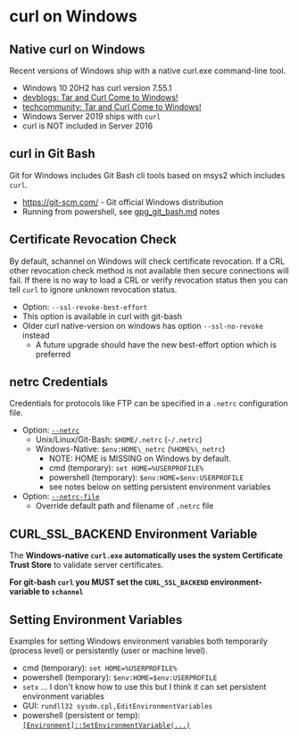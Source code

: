 # curl on Windows

## Native curl on Windows

Recent versions of Windows ship with a native curl.exe command-line tool.

* Windows 10 20H2 has curl version 7.55.1
* [devblogs: Tar and Curl Come to Windows!](https://devblogs.microsoft.com/commandline/tar-and-curl-come-to-windows/)
* [techcommunity: Tar and Curl Come to Windows!](https://techcommunity.microsoft.com/t5/containers/tar-and-curl-come-to-windows/ba-p/382409)
* Windows Server 2019 ships with `curl`
* curl is NOT included in Server 2016

## curl in Git Bash

Git for Windows includes Git Bash cli tools based on msys2 which includes `curl`.

* https://git-scm.com/ - Git official Windows distribution
* Running from powershell, see [gpg_git_bash.md](./gpg_git_bash.md) notes

## Certificate Revocation Check

By default, schannel on Windows will check certificate revocation.
If a CRL other revocation check method is not available then secure connections
will fail. If there is no way to load a CRL or verify revocation status then you
can tell `curl` to ignore unknown revocation status.

* Option: `--ssl-revoke-best-effort`
* This option is available in curl with git-bash
* Older curl native-version on windows has option `--ssl-no-revoke` instead
  * A future upgrade should have the new best-effort option which is preferred

## netrc Credentials

Credentials for protocols like FTP can be specified in a `.netrc` configuration file.

* Option: [`--netrc`](https://curl.se/docs/manpage.html#-n)
  * Unix/Linux/Git-Bash: `$HOME/.netrc` (`~/.netrc`)
  * Windows-Native: `$env:HOME\_netrc` (`%HOME%\_netrc`)
    * NOTE: HOME is MISSING on Windows by default.
    * cmd (temporary): `set HOME=%USERPROFILE%`
    * powershell (temporary): `$env:HOME=$env:USERPROFILE`
    * see notes below on setting persistent environment variables
* Option: [`--netrc-file`](https://curl.se/docs/manpage.html#--netrc-file)
  * Override default path and filename of `.netrc` file

## CURL_SSL_BACKEND Environment Variable

The **Windows-native `curl.exe` automatically uses the system Certificate Trust Store** to validate server certificates.

**For git-bash `curl` you MUST set the `CURL_SSL_BACKEND` environment-variable to `schannel`**

## Setting Environment Variables

Examples for setting Windows environment variables both temporarily (process level) or persistently (user or machine level).

* cmd (temporary): `set HOME=%USERPROFILE%`
* powershell (temporary): `$env:HOME=$env:USERPROFILE`
* `setx` ... I don't know how to use this but I think it can set persistent environment variables
* GUI: `rundll32 sysdm.cpl,EditEnvironmentVariables`
* powershell (persistent or temp): [`[Environment]::SetEnvironmentVariable(...)`](https://docs.microsoft.com/en-us/dotnet/api/system.environment.setenvironmentvariable)
